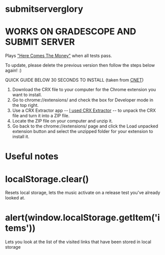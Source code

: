 # submitserverglory
# WORKS ON GRADESCOPE AND SUBMIT SERVER
Plays ["Here Comes The Money"](https://www.youtube.com/watch?v=HMuYfScGpbE) when all tests pass.

To update, please delete the previous version then follow the steps below again! :)

QUICK GUIDE BELOW 30 SECONDS TO INSTALL (taken from [CNET](https://www.cnet.com/how-to/how-to-install-chrome-extensions-manually/))

1. Download the CRX file to your computer for the Chrome extension you want to install.
2. Go to chrome://extensions/ and check the box for Developer mode in the top right.
3. Use a CRX Extractor app -- [I used CRX Extractor](https://crxextractor.com/) -- to unpack the CRX file and turn it into a ZIP file.
4. Locate the ZIP file on your computer and unzip it.
5. Go back to the chrome://extensions/ page and click the Load unpacked extension button and select the unzipped folder for your extension to install it.


# Useful notes
# localStorage.clear()
 
Resets local storage, lets the music activate on a release test you've already looked at.
  
# alert(window.localStorage.getItem('items'))
 
Lets you look at the list of the visited links that have been stored in local storage
